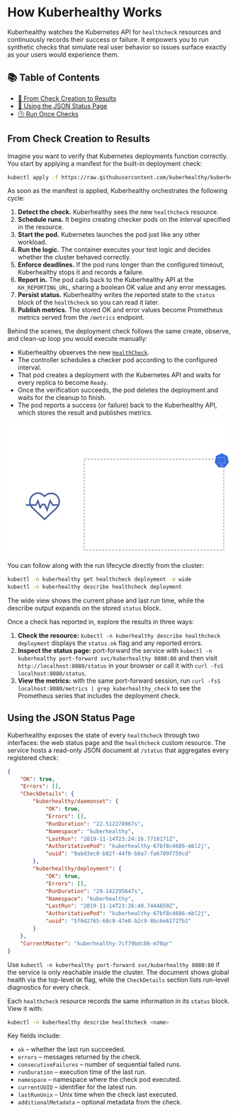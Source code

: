 # How Kuberhealthy Works

Kuberhealthy watches the Kubernetes API for `healthcheck` resources and continuously records their success or failure. It empowers you to run synthetic checks that simulate real user behavior so issues surface exactly as your users would experience them.

## 📚 Table of Contents

- [🚀 From Check Creation to Results](#from-check-creation-to-results)
- [🧾 Using the JSON Status Page](#using-the-json-status-page)
- [🕒 Run Once Checks](runOnceChecks.md)

## From Check Creation to Results

Imagine you want to verify that Kubernetes deployments function correctly. You start by applying a manifest for the built-in deployment check:

```sh
kubectl apply -f https://raw.githubusercontent.com/kuberhealthy/kuberhealthy/master/cmd/deployment-check/deployment-check.yaml
```

As soon as the manifest is applied, Kuberhealthy orchestrates the following cycle:

1. **Detect the check.** Kuberhealthy sees the new `healthcheck` resource.
2. **Schedule runs.** It begins creating checker pods on the interval specified in the resource.
3. **Start the pod.** Kubernetes launches the pod just like any other workload.
4. **Run the logic.** The container executes your test logic and decides whether the cluster behaved correctly.
5. **Enforce deadlines.** If the pod runs longer than the configured timeout, Kuberhealthy stops it and records a failure.
6. **Report in.** The pod calls back to the Kuberhealthy API at the `KH_REPORTING_URL`, sharing a boolean OK value and any error messages.
7. **Persist status.** Kuberhealthy writes the reported state to the `status` block of the `healthcheck` so you can read it later.
8. **Publish metrics.** The stored OK and error values become Prometheus metrics served from the `/metrics` endpoint.

Behind the scenes, the deployment check follows the same create, observe, and clean-up loop you would execute manually:

- Kuberhealthy observes the new [`HealthCheck`](CHECK_CREATION.md#creating-your-healthcheck-resource).
- The controller schedules a checker pod according to the configured interval.
- That pod creates a deployment with the Kubernetes API and waits for every replica to become `Ready`.
- Once the verification succeeds, the pod deletes the deployment and waits for the cleanup to finish.
- The pod reports a success (or failure) back to the Kuberhealthy API, which stores the result and publishes metrics.

<img src="../assets/kh-ds-check.gif" alt="Kuberhealthy deployment check illustration" />

You can follow along with the run lifecycle directly from the cluster:

```sh
kubectl -n kuberhealthy get healthcheck deployment -o wide
kubectl -n kuberhealthy describe healthcheck deployment
```

The wide view shows the current phase and last run time, while the describe output expands on the stored `status` block.

Once a check has reported in, explore the results in three ways:

1. **Check the resource:** `kubectl -n kuberhealthy describe healthcheck deployment` displays the `status.ok` flag and any reported errors.
2. **Inspect the status page:** port-forward the service with `kubectl -n kuberhealthy port-forward svc/kuberhealthy 8080:80` and then visit `http://localhost:8080/status` in your browser or call it with `curl -fsS localhost:8080/status`.
3. **View the metrics:** with the same port-forward session, run `curl -fsS localhost:8080/metrics | grep kuberhealthy_check` to see the Prometheus series that includes the deployment check.

## Using the JSON Status Page

Kuberhealthy exposes the state of every `healthcheck` through two interfaces: the web status page and the `healthcheck` custom resource. The service hosts a read-only JSON document at `/status` that aggregates every registered check:

```json
{
    "OK": true,
    "Errors": [],
    "CheckDetails": {
        "kuberhealthy/daemonset": {
            "OK": true,
            "Errors": [],
            "RunDuration": "22.512278967s",
            "Namespace": "kuberhealthy",
            "LastRun": "2019-11-14T23:24:16.7718171Z",
            "AuthoritativePod": "kuberhealthy-67bf8c4686-mbl2j",
            "uuid": "9abd3ec0-b82f-44f0-b8a7-fa6709f759cd"
        },
        "kuberhealthy/deployment": {
            "OK": true,
            "Errors": [],
            "RunDuration": "29.142295647s",
            "Namespace": "kuberhealthy",
            "LastRun": "2019-11-14T23:26:40.7444659Z",
            "AuthoritativePod": "kuberhealthy-67bf8c4686-mbl2j",
            "uuid": "5f0d2765-60c9-47e8-b2c9-8bc6e61727b2"
        }
    },
    "CurrentMaster": "kuberhealthy-7cf79bdc86-m78qr"
}
```

Use `kubectl -n kuberhealthy port-forward svc/kuberhealthy 8080:80` if the service is only reachable inside the cluster. The document shows global health via the top-level `OK` flag, while the `CheckDetails` section lists run-level diagnostics for every check.

Each `healthcheck` resource records the same information in its `status` block. View it with:

```sh
kubectl -n kuberhealthy describe healthcheck <name>
```

Key fields include:

- `ok` – whether the last run succeeded.
- `errors` – messages returned by the check.
- `consecutiveFailures` – number of sequential failed runs.
- `runDuration` – execution time of the last run.
- `namespace` – namespace where the check pod executed.
- `currentUUID` – identifier for the latest run.
- `lastRunUnix` – Unix time when the check last executed.
- `additionalMetadata` – optional metadata from the check.
